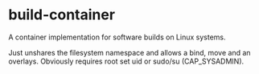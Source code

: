 # build-container

A container implementation for software builds on Linux systems.

Just unshares the filesystem namespace and allows a bind, move and an overlays.
Obviously requires root set uid or sudo/su (CAP_SYSADMIN).
